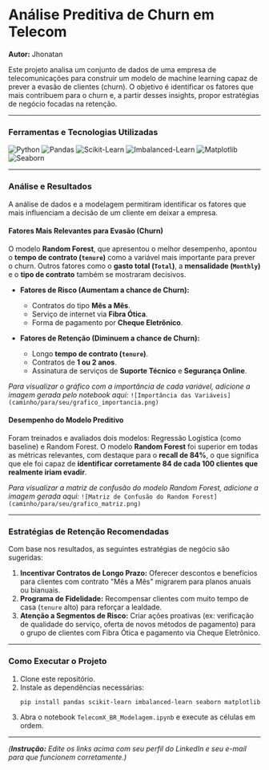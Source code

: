 # Análise Preditiva de Churn em Telecom

**Autor:** Jhonatan

Este projeto analisa um conjunto de dados de uma empresa de telecomunicações para construir um modelo de machine learning capaz de prever a evasão de clientes (churn). O objetivo é identificar os fatores que mais contribuem para o churn e, a partir desses insights, propor estratégias de negócio focadas na retenção.

---

### Ferramentas e Tecnologias Utilizadas

![Python](https://img.shields.io/badge/Python-3776AB?style=for-the-badge&logo=python&logoColor=white)
![Pandas](https://img.shields.io/badge/Pandas-150458?style=for-the-badge&logo=pandas&logoColor=white)
![Scikit-Learn](https://img.shields.io/badge/scikit--learn-F7931E?style=for-the-badge&logo=scikit-learn&logoColor=white)
![Imbalanced-Learn](https://img.shields.io/badge/imbalanced--learn-9267A7?style=for-the-badge)
![Matplotlib](https://img.shields.io/badge/Matplotlib-3776AB?style=for-the-badge&logo=matplotlib&logoColor=white)
![Seaborn](https://img.shields.io/badge/Seaborn-3776AB?style=for-the-badge&logo=seaborn&logoColor=white)

---

### Análise e Resultados

A análise de dados e a modelagem permitiram identificar os fatores que mais influenciam a decisão de um cliente em deixar a empresa.

#### Fatores Mais Relevantes para Evasão (Churn)

O modelo **Random Forest**, que apresentou o melhor desempenho, apontou o **tempo de contrato (`tenure`)** como a variável mais importante para prever o churn. Outros fatores como o **gasto total (`Total`)**, a **mensalidade (`Monthly`)** e o **tipo de contrato** também se mostraram decisivos.

* **Fatores de Risco (Aumentam a chance de Churn):**
    * Contratos do tipo **Mês a Mês**.
    * Serviço de internet via **Fibra Ótica**.
    * Forma de pagamento por **Cheque Eletrônico**.

* **Fatores de Retenção (Diminuem a chance de Churn):**
    * Longo **tempo de contrato (`tenure`)**.
    * Contratos de **1 ou 2 anos**.
    * Assinatura de serviços de **Suporte Técnico** e **Segurança Online**.

*Para visualizar o gráfico com a importância de cada variável, adicione a imagem gerada pelo notebook aqui:*
`![Importância das Variáveis](caminho/para/seu/grafico_importancia.png)`

#### Desempenho do Modelo Preditivo

Foram treinados e avaliados dois modelos: Regressão Logística (como baseline) e Random Forest. O modelo **Random Forest** foi superior em todas as métricas relevantes, com destaque para o **recall de 84%**, o que significa que ele foi capaz de **identificar corretamente 84 de cada 100 clientes que realmente iriam evadir**.

*Para visualizar a matriz de confusão do modelo Random Forest, adicione a imagem gerada aqui:*
`![Matriz de Confusão do Random Forest](caminho/para/seu/grafico_matriz.png)`

---

### Estratégias de Retenção Recomendadas

Com base nos resultados, as seguintes estratégias de negócio são sugeridas:

1.  **Incentivar Contratos de Longo Prazo:** Oferecer descontos e benefícios para clientes com contrato "Mês a Mês" migrarem para planos anuais ou bianuais.
2.  **Programa de Fidelidade:** Recompensar clientes com muito tempo de casa (`tenure` alto) para reforçar a lealdade.
3.  **Atenção a Segmentos de Risco:** Criar ações proativas (ex: verificação de qualidade do serviço, oferta de novos métodos de pagamento) para o grupo de clientes com Fibra Ótica e pagamento via Cheque Eletrônico.

---

### Como Executar o Projeto

1.  Clone este repositório.
2.  Instale as dependências necessárias:
    ```bash
    pip install pandas scikit-learn imbalanced-learn seaborn matplotlib
    ```
3.  Abra o notebook `TelecomX_BR_Modelagem.ipynb` e execute as células em ordem.

---



*(**Instrução:** Edite os links acima com seu perfil do LinkedIn e seu e-mail para que funcionem corretamente.)*
